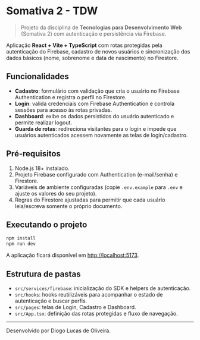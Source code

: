# Somativa 2 - TDW

> Projeto da disciplina de **Tecnologias para Desenvolvimento Web** (Somativa 2) com autenticação e persistência via Firebase.

Aplicação **React + Vite + TypeScript** com rotas protegidas pela autenticação do Firebase, cadastro de novos usuários e sincronização dos dados básicos (nome, sobrenome e data de nascimento) no Firestore.

## Funcionalidades

- **Cadastro**: formulário com validação que cria o usuário no Firebase Authentication e registra o perfil no Firestore.
- **Login**: valida credenciais com Firebase Authentication e controla sessões para acesso às rotas privadas.
- **Dashboard**: exibe os dados persistidos do usuário autenticado e permite realizar logout.
- **Guarda de rotas**: redireciona visitantes para o login e impede que usuários autenticados acessem novamente as telas de login/cadastro.

## Pré-requisitos

1. Node.js 18+ instalado.
2. Projeto Firebase configurado com Authentication (e-mail/senha) e Firestore.
3. Variáveis de ambiente configuradas (copie `.env.example` para `.env` e ajuste os valores do seu projeto).
4. Regras do Firestore ajustadas para permitir que cada usuário leia/escreva somente o próprio documento.

## Executando o projeto

```bash
npm install
npm run dev
```

A aplicação ficará disponível em [http://localhost:5173](http://localhost:5173).

## Estrutura de pastas

- `src/services/firebase`: inicialização do SDK e helpers de autenticação.
- `src/hooks`: hooks reutilizáveis para acompanhar o estado de autenticação e buscar perfis.
- `src/pages`: telas de Login, Cadastro e Dashboard.
- `src/App.tsx`: definição das rotas protegidas e fluxo de navegação.

---

Desenvolvido por Diogo Lucas de Oliveira.
